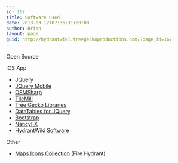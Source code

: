 ```yaml
---
id: 167
title: Software Used
date: 2013-03-12T07:36:31+00:00
author: Brian
layout: page
guid: http://hydrantwiki.treegeckoproductions.com/?page_id=167
---
```

Open Source

iOS App
  * <a href="http://jquery.com/" target="_blank"><span style="line-height: 14px;">JQuery</span></a>
  * <a href="http://jquerymobile.com/" target="_blank">JQuery Mobile</a>
  * <a href="http://osmsharp.codeplex.com/" target="_blank">OSMSharp</a>
  * <a href="http://mapbox.com/tilemill/" target="_blank">TileMill</a>
  * <a href="https://github.com/TreeGecko" target="_blank">Tree Gecko Libraries</a>
  * <a href="http://www.datatables.net/" target="_blank">DataTables for JQuery</a>
  * <a href="http://getbootstrap.com/" target="_blank">Bootstrap</a>
  * <a href="http://nancyfx.org/" target="_blank">NancyFX</a>
  * <a href="https://github.com/hydrantwiki" target="_blank">HydrantWiki Software</a>


Other

  * <span style="line-height: 14px;"><a href="http://mapicons.nicolasmollet.com" target="_blank">Maps Icons Collection</a> (Fire Hydrant)<br /> </span>

&nbsp;